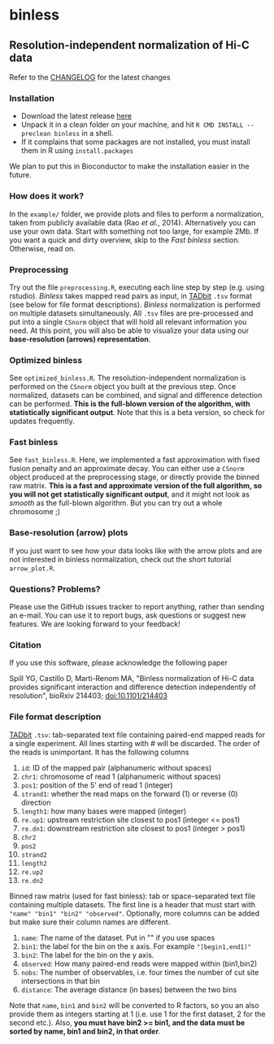 # binless

## Resolution-independent normalization of Hi-C data

Refer to the [CHANGELOG](CHANGELOG.md) for the latest changes

### Installation

* Download the latest release [here](../../releases/latest)
* Unpack it in a clean folder on your machine, and hit `R CMD INSTALL --preclean binless`
  in a shell.
* If it complains that some packages are not installed, you must install them in
  R using `install.packages`

We plan to put this in Bioconductor to make the installation easier in the
future.

### How does it work?

In the `example/` folder, we provide plots and files to perform a normalization,
taken from publicly available data (Rao *et al.*, 2014). Alternatively you can
use your own data.  Start with something not too large, for example 2Mb. If you
want a quick and dirty overview, skip to the *Fast binless* section. Otherwise,
read on.

### Preprocessing

Try out the file `preprocessing.R`, executing each line step by step (e.g.
using rstudio). *Binless* takes mapped read pairs as input, in
[TADbit](https://3dgenomes.github.io/TADbit/index.html) `.tsv` format (see below
for file format descriptions). *Binless* normalization is performed on multiple
datasets simultaneously. All `.tsv` files are pre-processed and put into a
single `CSnorm` object that will hold all relevant information you need. At this
point, you will also be able to visualize your data using our **base-resolution
(arrows) representation**.

### Optimized binless

See `optimized_binless.R`. The resolution-independent normalization is performed
on the `CSnorm` object you built at the previous step. Once normalized, datasets
can be combined, and signal and difference detection can be performed.  **This
is the full-blown version of the algorithm, with statistically
significant output**. Note that this is a beta version, so check for updates
frequently.

### Fast binless

See `fast_binless.R`. Here, we implemented a fast approximation with fixed
fusion penalty and an approximate decay. You can either use a `CSnorm` object
produced at the preprocessing stage, or directly provide the binned raw matrix.
**This is a fast and approximate version of the full algorithm, so you will not
get statistically significant output**, and it might not look as *smooth* as the
full-blown algorithm. But you can try out a whole chromosome ;)

### Base-resolution (arrow) plots

If you just want to see how your data looks like with the arrow plots and are
not interested in binless normalization, check out the short tutorial
`arrow_plot.R`.

### Questions? Problems?

Please use the GitHub issues tracker to report anything, rather than
sending an e-mail. You can use it to report bugs, ask questions or suggest new
features. We are looking forward to your feedback!

### Citation

If you use this software, please acknowledge the following paper

Spill YG, Castillo D, Marti-Renom MA, "Binless normalization of Hi-C data
provides significant interaction and difference detection independently of
resolution", bioRxiv 214403; [doi:10.1101/214403](https://doi.org/10.1101/214403) 

### File format description

[TADbit](https://3dgenomes.github.io/TADbit/index.html) `.tsv`: tab-separated
text file containing paired-end mapped reads for a single experiment. All lines
starting with # will be discarded. The order of the reads is unimportant. It has
the following columns
1. `id`: ID of the mapped pair (alphanumeric without spaces)
1. `chr1`: chromosome of read 1 (alphanumeric without spaces)
1. `pos1`: position of the 5' end of read 1 (integer)
1. `strand1`: whether the read maps on the forward (1) or reverse (0)
     direction
1. `length1`: how many bases were mapped (integer)
1. `re.up1`: upstream restriction site closest to pos1 (integer <= pos1)
1. `re.dn1`: downstream restriction site closest to pos1 (integer > pos1)
1. `chr2`
1. `pos2`
1. `strand2`
1. `length2`
1. `re.up2`
1. `re.dn2`

Binned raw matrix (used for fast binless): tab or space-separated text file
containing multiple datasets. The first line is a header that must start with
`"name" "bin1" "bin2" "observed"`. Optionally, more columns can be added but
make sure their column names are different.
1. `name`: The name of the dataset. Put in "" if you use spaces
1. `bin1`: the label for the bin on the x axis. For example `"[begin1,end1)"`
1. `bin2`: The label for the bin on the y axis.
1. `observed`: How many paired-end reads were mapped within (bin1,bin2)
1. `nobs`: The number of observables, i.e. four times the number of cut site intersections in that bin 
1. `distance`: The average distance (in bases) between the two bins

Note that `name`, `bin1` and `bin2` will be converted to R factors, so you an also
provide them as integers starting at 1 (i.e. use 1 for the first dataset, 2 for the second etc.).
Also, **you must have bin2 >= bin1, and the data must be sorted by name, bin1 and bin2, in that order**.





